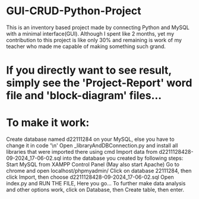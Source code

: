 # GUI-CRUD-Python-Project
This is an inventory based project made by connecting Python and MySQL with a minimal interface(GUI). Although I spent like 2 months, yet my contribution to this project is like only 30% and remaining is work of my teacher who made me capable of making something such grand.
# If you directly want to see result, simply see the 'Project-Report' word file and 'block-diagram' files...
# To make it work:
Create database named d22111284 on your MySQL, else you have to change it in code '\n'
Open _libraryAndDBConnection.py and install all libraries that were imported there using cmd
Import data from d2211128428-09-2024_17-06-02.sql into the database you created by following steps:
  Start MySQL from XAMPP Control Panel (May also start Apache)
  Go to chrome and open localhost/phpmyadmin/
  Click on database 22111284, then click Import, then choose d2211128428-09-2024_17-06-02.sql
Open index.py and RUN THE FILE, Here you go...
To further make data analysis and other options work, click on Database, then Create table, then enter.

